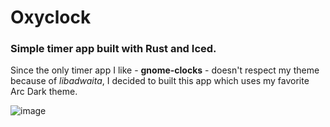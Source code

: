 # Oxyclock
### Simple timer app built with Rust and Iced. 
Since the only timer app I like - **gnome-clocks** - doesn't respect my theme because of _libadwaita_, 
I decided to built this app which uses my favorite Arc Dark theme.


![image](https://github.com/user-attachments/assets/d8a5fd2a-1581-4f2f-a206-ac07ca416d78)
